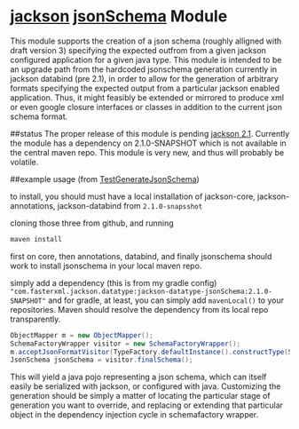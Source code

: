 # [jackson](http://jackson.codehaus.org) [jsonSchema](http://json-schema.org/) Module
This module supports the creation of a json schema (roughly alligned with draft version 3) specifying the expected outfrom from a given jackson configured application for a given java type. This module is intended to be an upgrade path from the hardcoded jsonschema generation 
currently in jackson databind (pre 2.1), in order to allow for the generation of arbitrary formats specifying the expected output from a particular jackson enabled application. Thus, it might feasibly be extended or mirrored to produce xml or even google closure interfaces or classes in addition to the current json schema format. 


##status
The proper release of this module is pending [jackson 2.1](http://jira.codehaus.org/browse/JACKSON#selectedTab=com.atlassian.jira.plugin.system.project%3Aroadmap-panel). Currently the module has a dependency on 2.1.0-SNAPSHOT which is not available in the central maven repo.
This module is very new, and thus will probably be volatile.

##example usage (from [TestGenerateJsonSchema](https://github.com/FasterXML/jackson-module-jsonSchema/blob/master/src/test/java/com/fasterxml/jackson/databind/jsonSchema/TestGenerateJsonSchema.java#L114))

to install, you should must have a local installation of jackson-core, jackson-annotations, jackson-databind from `2.1.0-snapsshot`

cloning those three from github, and running 
```bash
maven install
```
first on core, then annotations, databind, and finally jsonschema
should work to install jsonschema in your local maven repo.

simply add a dependency (this is from my gradle config)
`"com.fasterxml.jackson.datatype:jackson-datatype-jsonSchema:2.1.0-SNAPSHOT"`
and for gradle, at least, you can simply add `mavenLocal()` to your repositories. 
Maven should resolve the dependency from its local repo transparently.

```java
ObjectMapper m = new ObjectMapper();
SchemaFactoryWrapper visitor = new SchemaFactoryWrapper();
m.acceptJsonFormatVisitor(TypeFactory.defaultInstance().constructType(SimpleBean.class), visitor);
JsonSchema jsonSchema = visitor.finalSchema();
```

This will yield a java pojo representing a json schema, which can itself easily be serialized with jackson, or configured with java. Customizing the generation should be simply a matter of locating the particular stage of generation you want to override, and replacing or extending that particular object in the dependency injection cycle in schemafactory wrapper.